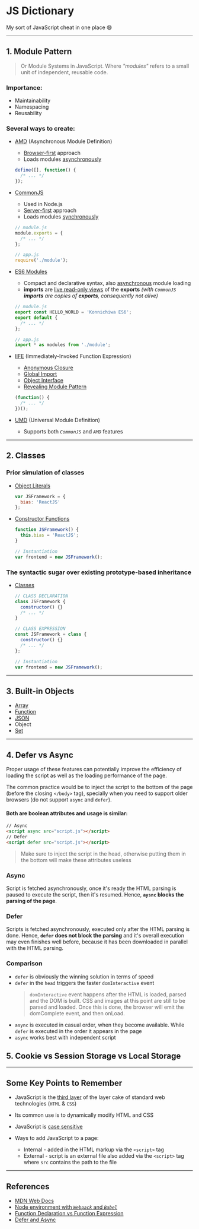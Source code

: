 # JS Dictionary

My sort of JavaScript cheat in one place 😄

---

## 1. Module Pattern

> Or Module Systems in JavaScript. Where _"modules"_ refers to a small unit of independent, reusable code.

### Importance:

- Maintainability
- Namespacing
- Reusability

### Several ways to create:

- [AMD](https://github.com/nelsieborja/js-dictionary/tree/master/AMD) (Asynchronous Module Definition)

  - <ins>Browser-first</ins> approach
  - Loads modules <ins>asynchronously</ins>

  ```javascript
  define([], function() {
    /* ... */
  });
  ```

- [CommonJS](https://github.com/nelsieborja/js-dictionary/tree/master/CommonJS)

  - Used in Node.js
  - <ins>Server-first</ins> approach
  - Loads modules <ins>synchronously</ins>

  ```javascript
  // module.js
  module.exports = {
    /* ... */
  };

  // app.js
  require('./module');
  ```

- [ES6 Modules](https://github.com/nelsieborja/js-dictionary/tree/master/ES6%20Modules)

  - Compact and declarative syntax, also <ins>asynchronous</ins> module loading
  - **imports** are <ins>live read-only views</ins> of the **exports** _(with `CommonJS` **imports** are copies of **exports**, consequently not alive)_

  ```javascript
  // module.js
  export const HELLO_WORLD = 'Konnichiwa ES6';
  export default {
    /* ... */
  };

  // app.js
  import * as modules from './module';
  ```

- [IIFE](https://github.com/nelsieborja/js-dictionary/tree/master/IIFE) (Immediately-Invoked Function Expression)

  - [Anonymous Closure](https://github.com/nelsieborja/js-dictionary/tree/master/IIFE#anonymous-closure)
  - [Global Import](https://github.com/nelsieborja/js-dictionary/tree/master/IIFE#global-import)
  - [Object Interface](https://github.com/nelsieborja/js-dictionary/tree/master/IIFE#object-interface)
  - [Revealing Module Pattern](https://github.com/nelsieborja/js-dictionary/tree/master/IIFE#revealing-module-pattern)

  ```javascript
  (function() {
    /* ... */
  })();
  ```

- [UMD](https://github.com/nelsieborja/js-dictionary/tree/master/UMD) (Universal Module Definition)
  - Supports both _`CommonJS`_ and _`AMD`_ features

---

## 2. Classes

### Prior simulation of classes

- [Object Literals](https://github.com/nelsieborja/js-dictionary/blob/master/Classes/README_OBJECT_LITERALS.md)

  ```javascript
  var JSFramework = {
    bias: 'ReactJS'
  };
  ```

- [Constructor Functions](https://github.com/nelsieborja/js-dictionary/blob/master/Classes/README_CONSTRUCTOR_FUNCTIONS.md)

  ```javascript
  function JSFramework() {
    this.bias = 'ReactJS';
  }

  // Instantiation
  var frontend = new JSFramework();
  ```

### The syntactic sugar over existing prototype-based inheritance

- [Classes](https://github.com/nelsieborja/js-dictionary/blob/master/Classes/README_CLASSES.md)

  ```javascript
  // CLASS DECLARATION
  class JSFramework {
    constructor() {}
    /* ... */
  }

  // CLASS EXPRESSION
  const JSFramework = class {
    constructor() {}
    /* ... */
  };

  // Instantiation
  var frontend = new JSFramework();
  ```

---

## 3. Built-in Objects

- [Array](https://github.com/nelsieborja/js-dictionary/blob/master/Built-in%20Objects/README_ARRAY.md)
- [Function](https://github.com/nelsieborja/js-dictionary/blob/master/Built-in%20Objects/README_FUNCTION.md)
- [JSON](https://github.com/nelsieborja/js-dictionary/blob/master/Built-in%20Objects/README_JSON.md)
- Object
- [Set](https://github.com/nelsieborja/js-dictionary/blob/master/Built-in%20Objects/README_SET.md)

---

## 4. Defer vs Async

Proper usage of these features can potentially improve the efficiency of loading the script as well as the loading performance of the page.

The common practice would be to inject the script to the bottom of the page (before the closing `</body>` tag), specially when you need to support older browsers (do not support `async` and `defer`).

#### Both are boolean attributes and usage is similar:

```html
// Async
<script async src="script.js"></script>
// Defer
<script defer src="script.js"></script>
```

> Make sure to inject the script in the head, otherwise putting them in the bottom will make these attributes useless

### Async

Script is fetched asynchronously, once it's ready the HTML parsing is paused to execute the script, then it's resumed. Hence, **`aysnc` blocks the parsing of the page**.

### Defer

Scripts is fetched asynchronously, executed only after the HTML parsing is done. Hence, **`defer` does not block the parsing** and it's overall execution may even finishes well before, because it has been downloaded in parallel with the HTML parsing.

### Comparison

- `defer` is obviously the winning solution in terms of speed
- `defer` in the `head` triggers the faster `domInteractive` event
  > `domInteractive` event happens after the HTML is loaded, parsed and the DOM is built. CSS and images at this point are still to be parsed and loaded. Once this is done, the browser will emit the domComplete event, and then onLoad.
- `async` is executed in casual order, when they become available. While `defer` is executed in the order it appears in the page
- `async` works best with independent script

## 5. Cookie vs Session Storage vs Local Storage

---

## Some Key Points to Remember

- JavaScript is the <ins>third layer</ins> of the layer cake of standard web technologies (`HTML` & `CSS`)
- Its common use is to dynamically modify HTML and CSS
- JavaScript is <ins>case sensitive</ins>
- Ways to add JavaScript to a page:

  - Internal - added in the HTML markup via the `<script>` tag
  - External - script is an external file also added via the `<script>` tag where `src` contains the path to the file

---

## References

- [MDN Web Docs](https://developer.mozilla.org)
- [Node environment with _`Webpack`_ and _`Babel`_](https://dev.to/aurelkurtula/setting-up-a-minimal-node-environment-with-webpack-and-babel--1j04)
- [Function Declaration vs Function Expression](https://javascriptweblog.wordpress.com/2010/07/06/function-declarations-vs-function-expressions)
- [Defer and Async](https://flaviocopes.com/javascript-async-defer/)
